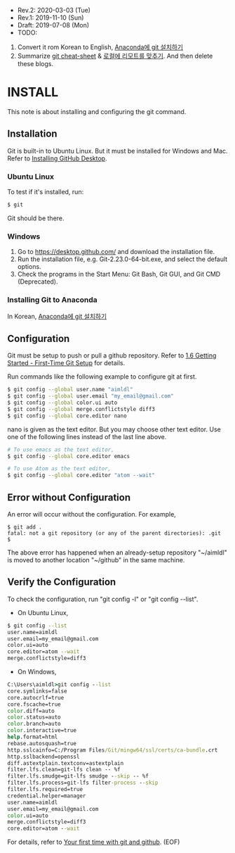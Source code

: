 * Rev.2: 2020-03-03 (Tue)
* Rev.1: 2019-11-10 (Sun)
* Draft: 2019-07-08 (Mon)
* TODO:
1. Convert it rom Korean to English, [Anaconda에 git 설치하기](https://aimldl.blog.me/221580086193)
2. Summarize [git cheat-sheet](https://aimldl.blog.me/221595976136) & [로컬에 리모트를 맞추기](https://aimldl.blog.me/221604661840). And then delete these blogs.

# INSTALL
This note is about installing and configuring the git command.

## Installation
Git is built-in to Ubuntu Linux. But it must be installed for Windows and Mac. Refer to [Installing GitHub Desktop](https://help.github.com/en/desktop/getting-started-with-github-desktop/installing-github-desktop).

### Ubuntu Linux
 To test if it's installed, run:
```bash
$ git
```
Git should be there.

### Windows
1. Go to https://desktop.github.com/ and download the installation file.
2. Run the installation file, e.g. Git-2.23.0-64-bit.exe, and select the default options.
3. Check the programs in the Start Menu: Git Bash, Git GUI, and Git CMD (Deprecated).

### Installing Git to Anaconda
In Korean, [Anaconda에 git 설치하기](https://aimldl.blog.me/221580086193)

## Configuration
Git must be setup to push or pull a github repository. Refer to [1.6 Getting Started - First-Time Git Setup](https://git-scm.com/book/en/v2/Getting-Started-First-Time-Git-Setup) for details.

Run commands like the following example to configure git at first.

```bash
$ git config --global user.name "aimldl"
$ git config --global user.email "my_email@gmail.com"
$ git config --global color.ui auto
$ git config --global merge.conflictstyle diff3
$ git config --global core.editor nano
```
nano is given as the text editor. But you may choose other text editor. Use one of the following lines instead of the last line above. 

```bash
# To use emacs as the text editor,
$ git config --global core.editor emacs

# To use Atom as the text editor,
$ git config --global core.editor "atom --wait"
```

## Error without Configuration
An error will occur without the configuration. For example,
```
$ git add .
fatal: not a git repository (or any of the parent directories): .git
$
```
The above error has happened when an already-setup repository "~/aimldl" is moved to another location "~/github" in the same machine.

## Verify the Configuration
To check the configuration, run "git config -l" or "git config --list".
* On Ubuntu Linux,
```bash
$ git config --list
user.name=aimldl
user.email=my_email@gmail.com
color.ui=auto
core.editor=atom --wait
merge.conflictstyle=diff3
```
* On Windows,
```cmd
C:\Users\aimldl>git config --list
core.symlinks=false
core.autocrlf=true
core.fscache=true
color.diff=auto
color.status=auto
color.branch=auto
color.interactive=true
help.format=html
rebase.autosquash=true
http.sslcainfo=C:/Program Files/Git/mingw64/ssl/certs/ca-bundle.crt
http.sslbackend=openssl
diff.astextplain.textconv=astextplain
filter.lfs.clean=git-lfs clean -- %f
filter.lfs.smudge=git-lfs smudge --skip -- %f
filter.lfs.process=git-lfs filter-process --skip
filter.lfs.required=true
credential.helper=manager
user.name=aimldl
user.email=my_email@gmail.com
color.ui=auto
merge.conflictstyle=diff3
core.editor=atom --wait
```
For details, refer to [Your first time with git and github](https://kbroman.org/github_tutorial/pages/first_time.html).
(EOF)
